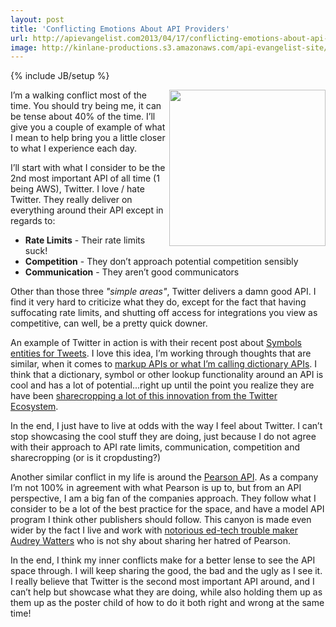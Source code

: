 ```yaml
---
layout: post
title: 'Conflicting Emotions About API Providers'
url: http://apievangelist.com2013/04/17/conflicting-emotions-about-api-providers/
image: http://kinlane-productions.s3.amazonaws.com/api-evangelist-site/blog/conflict-with-myself.png
---
```

{% include JB/setup %}
<p>
     <img src="https://s3.amazonaws.com/kinlane-productions/conflict-with-myself.png"  width="250" align="right" />
</p>
<p>
     I’m a walking conflict most of the time. You should try being me, it can be tense about 40% of the time. I’ll give you a couple of example of what I mean to help bring you a little closer to what I experience each day.
</p>
<p>
     I’ll start with what I consider to be the 2nd most important API of all time (1 being AWS), Twitter. I love / hate Twitter. They really deliver on everything around their API except in regards to:
</p>
<ul>
     <li>
          <strong>Rate Limits</strong> - Their rate limits suck!
     </li>
     <li>
          <strong>Competition</strong> - They don’t approach potential competition sensibly
     </li>
     <li>
          <strong>Communication</strong> - They aren’t good communicators
     </li>
</ul>
<p>
     Other than those three <em>"simple areas"</em>, Twitter delivers a damn good API. I find it very hard to criticize what they do, except for the fact that having suffocating rate limits, and shutting off access for integrations you view as competitive, can well, be a pretty quick downer.
</p>
<p>
     An example of Twitter in action is with their recent post about <a href="https://dev.twitter.com/blog/symbols-entities-tweets">Symbols entities for Tweets</a>. I love this idea, I’m working through thoughts that are similar, when it comes to <a href="/2013/01/16/markup-apis-and-api-scripting-platforms/">markup APIs or what I’m calling dictionary APIs</a>. I think that a dictionary, symbol or other lookup functionality around an API is cool and has a lot of potential...right up until the point you realize they are have been <a href="http://apivoice.com/2012/07/30/why-isnt-the-ftc-looking-into-twitters-increasingly-anti-competitive-practices/">sharecropping a lot of this innovation from the Twitter Ecosystem</a>.
</p>
<p>
     In the end, I just have to live at odds with the way I feel about Twitter. I can’t stop showcasing the cool stuff they are doing, just because I do not agree with their approach to API rate limits, communication, competition and sharecropping (or is it cropdusting?)
</p>
<p>
     Another similar conflict in my life is around the <a title="Pearson API" href="http://developer.pearson.com/apis">Pearson API</a>. As a company I’m not 100% in agreement with what Pearson is up to, but from an API perspective, I am a big fan of the companies approach. They follow what I consider to be a lot of the best practice for the space, and have a model API program I think other publishers should follow. This canyon is made even wider by the fact I live and work with <a href="http://hackeducation.com">notorious ed-tech trouble maker Audrey Watters</a> who is not shy about sharing her hatred of Pearson.
</p>
<p>
     In the end, I think my inner conflicts make for a better lense to see the API space through. I will keep sharing the good, the bad and the ugly as I see it. I really believe that Twitter is the second most important API around, and I can’t help but showcase what they are doing, while also holding them up as them up as the poster child of how to do it both right and wrong at the same time!
</p>
